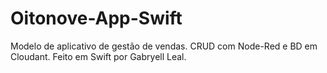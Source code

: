 # Oitonove-App-Swift
Modelo de aplicativo de gestão de vendas. CRUD com Node-Red e BD em Cloudant. Feito em Swift por Gabryell Leal. 
